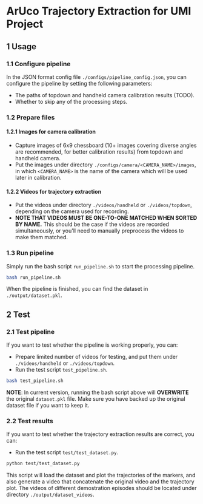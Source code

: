 # ArUco Trajectory Extraction for UMI Project 

## 1 Usage

### 1.1 Configure pipeline
In the JSON format config file `./configs/pipeline_config.json`, you can configure the pipeline by setting the following parameters:
- The paths of topdown and handheld camera calibration results (TODO).
- Whether to skip any of the processing steps.

### 1.2 Prepare files

#### 1.2.1 Images for camera calibration
- Capture images of 6x9 chessboard (10+ images covering diverse angles are recommended, for better calibration results) from topdown and handheld camera. 
- Put the images under directory `./configs/camera/<CAMERA_NAME>/images`, in which `<CAMERA_NAME>` is the name of the camera which will be used later in calibration.

#### 1.2.2 Videos for trajectory extraction

- Put the videos under directory `./videos/handheld` or `./videos/topdown`, depending on the camera used for recording.
- **NOTE THAT VIDEOS MUST BE ONE-TO-ONE MATCHED WHEN SORTED BY NAME.** This should be the case if the videos are recorded simultaneously, or you'll need to manually preprocess the videos to make them matched.

### 1.3 Run pipeline

Simply run the bash script `run_pipeline.sh` to start the processing pipeline.

```bash
bash run_pipeline.sh
```

When the pipeline is finished, you can find the dataset in `./output/dataset.pkl`. 

## 2 Test
### 2.1 Test pipeline
If you want to test whether the pipeline is working properly, you can:
- Prepare limited number of videos for testing, and put them under `./videos/handheld` or `./videos/topdown`.
- Run the test script `test_pipeline.sh`.
```bash
bash test_pipeline.sh
```
**NOTE**: In current version, running the bash script above will **OVERWRITE** the original `dataset.pkl` file. Make sure you have backed up the original dataset file if you want to keep it.

### 2.2 Test results
If you want to test whether the trajectory extraction results are correct, you can:
- Run the test script `test/test_dataset.py`.
```bash
python test/test_dataset.py
```

This script will load the dataset and plot the trajectories of the markers, and also generate a video that concatenate the original video and the trajectory plot. The videos of different demostration episodes should be located under directory `./output/dataset_videos`.
